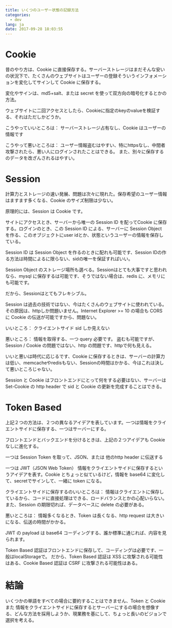 ```yaml
---
title: いくつのユーザー状態の記録方法
categories:
  - dev
lang: ja
date: 2017-09-28 18:03:55
---
```


# Cookie

昔のやり方は、Cookie に直接保存する。サーバーストレージはまだそんな安いの状況下で、たくさんのウェブサイトはユーザーの登録そういうインフォメーションを変化してサインして Cookie に保存する。

変化やサインは、md5+salt、または secret を使って双方向の暗号化するとかの方法。

ウェブサイトに二回アクセスとしたら、Cookieに指定のkeyのvalueを検証する、それはただしかどうか。
<!-- more -->

こうやっていいところは：
サーバーストレージ占有なし、Cookie はユーザーの情報です

こうやって悪いところは：
ユーザー情報盗むはやすい、特にhttpsなし、中間者攻撃されたら、悪い人にログインされたことはできる。
また、別々に保存するのデータを改ざんされるはやすい。

# Session

計算力とストレージの速い発展、問題は次々に現れた。保存希望のユーザー情報はますます多くなる、Cookie のサイズ制限は少ない。

原理的には、Session は Cookie です。

サイトにアクセスとき、サーバーから唯一の Session ID を配ってCookie に保存する。ログインのとき、この Session ID による、サーバーに Session Object を作る、このオブジェクトにuser idとか、状態というユーザーの情報を保存している。

Session ID は Session Object を作るのときに配れも可能です、Session IDの作る方法は時間によるに限らない、sidの唯一を保証すればいい。

Session Object のストレージ場所も選べる。Sessionはとても大事ですと思われなら、mysql に保存するは可能です、そうではない場合は、redis に、メモリにも可能です。

だから、Sessionはとてもフレキシブル。

Session は過去の技術ではない、今はたくさんのウェブサイトに使われている。その原因は、httpしか問題いません。Internet Explorer >= 10 の場合も CORS に Cookie の伝送が可能ですから、問題ない。

いいところ：
クライエントサイド sid しか見えない

悪いところ：
情報を取得する、一つ query 必要です。
盗むも可能ですが、Session / Cookie の問題ではない、http の問題です、httpで何も見える。


いいと悪いは時代に応じるです、Cookie に保存するときは、サーバーの計算力は低い、memcacheやredisもない、Sessionの時間はかかる、今はこれは決して悪いところじゃない。

Session と Cookie はフロントエンドにとって何をする必要はない、サーバーは Set-Cookie の http header で sid と Cookie の更新を完成することはできる。

# Token Based

上記２つの方法は、２つの異なるアイデアを表しています。一つは情報をクライエントサイドに保存する、一つはサーバーにする。

フロントエンドとバックエンドを分けるときは、上記の２つアイデアも Cookie なしに進化する。

一つは
Session Token を取って、JSON、または 他のhttp header に伝送する

一つは
JWT（JSON Web Token） 情報をクライエントサイドに保存するというアイデアを表す。Cookie とちょっと似ているけど，情報を base64 に変化して、secretでサインして、一緒に token になる。

クライエントサイドに保存するのいいところは：
情報はクライエントに保存しているから、コードに直接処理はできる、ロードバランスとかの心配いらない。
また、Session の期限切れば、データベースに delete の必要がある。

悪いところは：
情報多くなるとき、Token は長くなる、http request は大きいになる、伝送の時間がかかる。

JWT の payload は base64 コーディングする、誰か標準に通じれば、内容を見られます。

Token Based 認証はフロントエンドに保存して、コーディングは必要です、一般はlocalStorageで。
だから、Token Based 認証は XSS に攻撃される可能性はある、Cookie Based 認証は CSRF に攻撃される可能性はある。

# 結論

いくつかの単語をすべての場合に要約することはできません、Token と Cookie また 情報をクライエントサイドに保存するとサーバーにするの場合を想像する、どんな方法を採用しようか、現業務を基にして、ちょっと長いのビジョンで選択を考える。
